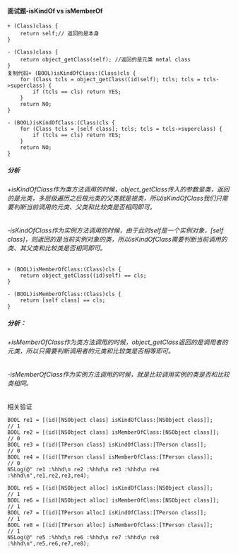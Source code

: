 #### 面试题-isKindOf vs isMemberOf

```
+ (Class)class {
    return self;// 返回的是本身
}

- (Class)class {
    return object_getClass(self); //返回的是元类 metal class
}
复制代码+ (BOOL)isKindOfClass:(Class)cls {
    for (Class tcls = object_getClass((id)self); tcls; tcls = tcls->superclass) {
        if (tcls == cls) return YES;
    }
    return NO;
}

- (BOOL)isKindOfClass:(Class)cls {
    for (Class tcls = [self class]; tcls; tcls = tcls->superclass) {
        if (tcls == cls) return YES;
    }
    return NO;
}

```
##### 分析
###### +isKindOfClass作为类方法调用的时候，object_getClass传入的参数是类，返回的是元类，多层级遍历之后根元类的父类就是根类，所以isKindOfClass我们只需要判断当前调用的元类、父类和比较类是否相同即可。
###### -isKindOfClass作为实例方法调用的时候，由于此时self是一个实例对象，[self class]，则返回的是当前实例对象的类，所以isKindOfClass需要判断当前调用的类、其父类和比较类是否相同即可。

```
+ (BOOL)isMemberOfClass:(Class)cls {
    return object_getClass((id)self) == cls;
}

- (BOOL)isMemberOfClass:(Class)cls {
    return [self class] == cls;
}

```
##### 分析：
###### +isMemberOfClass作为类方法调用的时候，object_getClass返回的是调用者的元类，所以只需要判断调用者的元类和比较类是否相等即可。
###### -isMemberOfClass作为实例方法调用的时候，就是比较调用实例的类是否和比较类相同。


相关验证

```
BOOL re1 = [(id)[NSObject class] isKindOfClass:[NSObject class]];       // 1
BOOL re2 = [(id)[NSObject class] isMemberOfClass:[NSObject class]];     // 0
BOOL re3 = [(id)[TPerson class] isKindOfClass:[TPerson class]];         // 0
BOOL re4 = [(id)[TPerson class] isMemberOfClass:[TPerson class]];       // 0
NSLog(@" re1 :%hhd\n re2 :%hhd\n re3 :%hhd\n re4 :%hhd\n",re1,re2,re3,re4);

BOOL re5 = [(id)[NSObject alloc] isKindOfClass:[NSObject class]];       // 1
BOOL re6 = [(id)[NSObject alloc] isMemberOfClass:[NSObject class]];     // 1
BOOL re7 = [(id)[TPerson alloc] isKindOfClass:[TPerson class]];         // 1
BOOL re8 = [(id)[TPerson alloc] isMemberOfClass:[TPerson class]];       // 1
NSLog(@" re5 :%hhd\n re6 :%hhd\n re7 :%hhd\n re8 :%hhd\n",re5,re6,re7,re8);
```